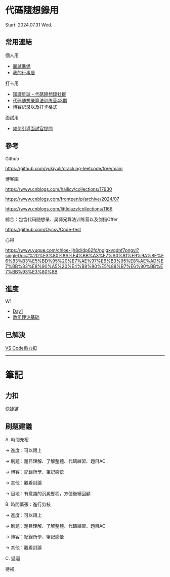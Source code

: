 # 代碼隨想錄用
Start: 2024.07.31 Wed.

## 常用連結
個人用
- [面試準備](<https://www.notion.so/jonathanhrlin/5346339c952a416da5300240e2e5b928#7af0f7900dbf4402858391fba2cd8b23>)
- [我的行事曆](<https://calendar.notion.so/>)

打卡用
- [知識星球 - 代碼隨想錄社群](<https://wx.zsxq.com/dweb2/index/group/88511825151142>)
- [代码随想录算法训练营43期](<https://docs.qq.com/sheet/DUFRZeVVwR2lxd3Zr?tab=BB08J2>)
- [博客记录以及打卡格式](<https://docs.qq.com/doc/DUEdmb1JCaEtlZWFx>)

面試用
- [如何引導面試官提問](<https://wx.zsxq.com/dweb2/index/topic_detail/185412221454442>)

## 參考
Github

https://github.com/yukiyuli/cracking-leetcode/tree/main

博客園

https://www.cnblogs.com/hailicy/collections/17930

https://www.cnblogs.com/frontpen/p/archive/2024/07

https://www.cnblogs.com/littlelazy/collections/1166

綜合：包含代码随想录、吴师兄算法训练营以及剑指Offer

https://github.com/Oycsy/Code-test

心得

https://www.yuque.com/chloe-jjh8d/dp62fd/nglgxvgdnf7pngvl?singleDoc#%20%E3%80%8A%E4%BB%A3%E7%A0%81%E9%9A%8F%E6%83%B3%E5%BD%95%20%E7%AE%97%E6%B3%95%E8%AE%AD%E7%BB%83%E8%90%A5%20%E4%B8%80%E5%88%B7%E6%80%BB%E7%BB%93%E3%80%8B

## 進度
W1
- [Day1](<https://docs.qq.com/doc/DUG9UR2ZUc3BjRUdY>)
- [数组理论基础](<https://programmercarl.com/%E6%95%B0%E7%BB%84%E7%90%86%E8%AE%BA%E5%9F%BA%E7%A1%80.html>)

## 已解決
[VS Code串力扣](<https://blog.csdn.net/qq_45359288/article/details/124351804>)

---
# 筆記
## 力扣
快捷鍵

## 刷題建議

A. 時間充裕

-> 進度：可以跟上

-> 刷題：題目理解、了解整體、代碼練習、題目AC

-> 博客：紀錄所學、筆記感悟

-> 其他：觀看討論

-> 目地：有意識的沉澱歷程，方便後續回顧

B. 時間緊張：進行剪枝

-> 進度：可以跟上

-> 刷題：題目理解、了解整體、代碼練習、題目AC

-> 博客：紀錄所學、筆記感悟

-> 其他：觀看討論

C. 遞迴

  待補
